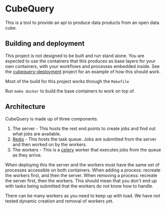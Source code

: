 # CubeQuery

This is a tool to provide an api to produce data products from an open data cube. 

## Building and deployment

This project is not designed to be built and run stand alone. You are expected to use the containers
that this produces as base layers for your own containers, with your workflows and processes embedded
inside. See the [cubequery-deployment](https://github.com/SatelliteApplicationsCatapult/cubequery-deployment)  project
for an example of how this should work.

Most of the build for this project works through the `Makefile` 

Run `make docker` to build the base containers to work on top of.

## Architecture
 
 CubeQuery is made up of three components. 
 
 1) The server - This hosts the rest end points to create jobs and find out what jobs are available.
 1) [Redis](https://redis.io/) - This hosts the task queue. Jobs are submitted from the server and then worked on by the workers.
 1) The workers - This is a [celery](http://www.celeryproject.org/) worker that executes jobs from the queue as they arrive.
 
 When deploying this the server and the workers must have the same set of processes accessible on both containers. 
 When adding a process: recreate the workers first, and then the server.
 When removing a process: recreate the server first, then the workers. 
 This should mean that you don't end up with tasks being submitted that the workers do not know how to handle.
 
 There can be many workers as you need to keep up with load. We have not tested dynamic creation and removal of workers
 yet.
 